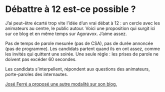 # Débattre à 12 est-ce possible ?

J’ai peut-être écarté trop vite l’idée d’un vrai débat à 12 : un cercle avec les animateurs au centre, le public autour. Voici une proposition qui surgit ici sur ce blog et en même temps sur Agoravox. J’aime assez.<span id="more-421"></span>

Pas de temps de parole mesurée (pas de CSA), pas de durée annoncée (pas de programme). Les candidats partent quand ils en ont assez, comme les invités qui quittent une soirée. Une seule règle : les prises de parole ne doivent pas excéder 60 secondes.

Les candidats s’interpellent, répondent aux questions des animateurs, porte-paroles des internautes.

[José Ferré a proposé une autre modalité sur son blog.](http://carnetsdenuit.typepad.com/carnets_de_nuit/2007/04/a_la_recherche_.html)